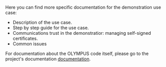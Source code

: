Here you can find more specific documentation for the demonstration use case: 
- Description of the use case.
- Step by step guide for the use case.
- Communications trust in the demonstratior: managing self-signed certificates.
- Common issues

For documentation about the OLYMPUS code itself, please go to the project's documentation [documentation](https://olympus-idp.readthedocs.io/en/latest/).
